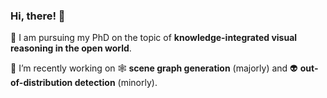 ### Hi, there! 👋 

🎒 I am pursuing my PhD on the topic of **knowledge-integrated visual reasoning in the open world**.

🔭 I’m recently working on 🕸 **scene graph generation** (majorly) and 👽 **out-of-distribution detection** (minorly).

<!--
**Jingkang50/jingkang50** is a ✨ _special_ ✨ repository because its `README.md` (this file) appears on your GitHub profile.

Here are some ideas to get you started:
- 🔭 I’m currently working on ...
- 🌱 I’m currently learning ...
- 👯 I’m looking to collaborate on ...
- 🤔 I’m looking for help with ...
- 💬 Ask me about ...
- 📫 How to reach me: ...
- 😄 Pronouns: ...
- ⚡ Fun fact: ...
-->
